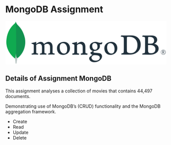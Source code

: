 # MongoDB Assignment

![MongoDB Image](<mongodbpic.webp>)

## Details of Assignment MongoDB

This assignment analyses a collection of movies that contains 44,497 documents. 

Demonstrating use of MongoDB’s (CRUD) functionality and the MongoDB aggregation framework.
* Create 
* Read 
* Update 
* Delete 
